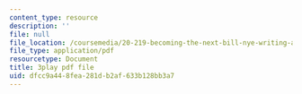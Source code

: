 ```yaml
---
content_type: resource
description: ''
file: null
file_location: /coursemedia/20-219-becoming-the-next-bill-nye-writing-and-hosting-the-educational-show-january-iap-2015/dfcc9a448fea281db2af633b128bb3a7_XDBr39cwmbg.pdf
file_type: application/pdf
resourcetype: Document
title: 3play pdf file
uid: dfcc9a44-8fea-281d-b2af-633b128bb3a7
---
```

